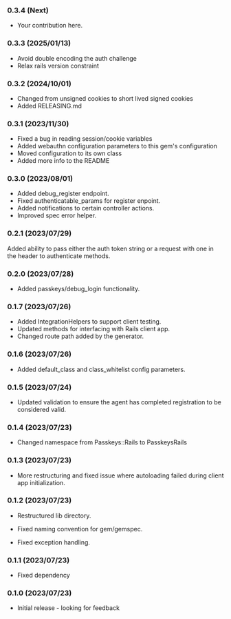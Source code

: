 ### 0.3.4 (Next)

- Your contribution here.

### 0.3.3 (2025/01/13)

- Avoid double encoding the auth challenge
- Relax rails version constraint

### 0.3.2 (2024/10/01)

- Changed from unsigned cookies to short lived signed cookies
- Added RELEASING.md

### 0.3.1 (2023/11/30)

- Fixed a bug in reading session/cookie variables
- Added webauthn configuration parameters to this gem's configuration
- Moved configuration to its own class
- Added more info to the README

### 0.3.0 (2023/08/01)

- Added debug_register endpoint.
- Fixed authenticatable_params for register enpoint.
- Added notifications to certain controller actions.
- Improved spec error helper.

### 0.2.1 (2023/07/29)

Added ability to pass either the auth token string or a request with one in the header to authenticate methods.

### 0.2.0 (2023/07/28)

- Added passkeys/debug_login functionality.

### 0.1.7 (2023/07/26)

- Added IntegrationHelpers to support client testing.
- Updated methods for interfacing with Rails client app.
- Changed route path added by the generator.

### 0.1.6 (2023/07/26)

- Added default_class and class_whitelist config parameters.

### 0.1.5 (2023/07/24)

- Updated validation to ensure the agent has completed registration to be considered valid.

### 0.1.4 (2023/07/23)

- Changed namespace from Passkeys::Rails to PasskeysRails

### 0.1.3 (2023/07/23)

- More restructuring and fixed issue where autoloading failed
  during client app initialization.

### 0.1.2 (2023/07/23)

- Restructured lib directory.

- Fixed naming convention for gem/gemspec.

- Fixed exception handling.

### 0.1.1 (2023/07/23)

- Fixed dependency

### 0.1.0 (2023/07/23)

- Initial release - looking for feedback
